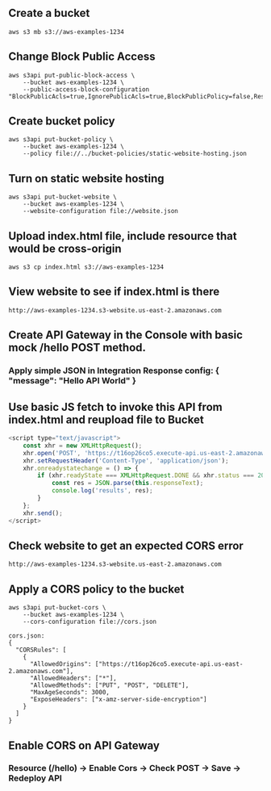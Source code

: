 ## Create a bucket

```
aws s3 mb s3://aws-examples-1234
```

## Change Block Public Access

```
aws s3api put-public-block-access \
    --bucket aws-examples-1234 \
    --public-access-block-configuration "BlockPublicAcls=true,IgnorePublicAcls=true,BlockPublicPolicy=false,RestrictPublicBuckets=false"
```

## Create bucket policy

```
aws s3api put-bucket-policy \
    --bucket aws-examples-1234 \
    --policy file://../bucket-policies/static-website-hosting.json
```

## Turn on static website hosting

```
aws s3api put-bucket-website \
    --bucket aws-examples-1234 \
    --website-configuration file://website.json
```

## Upload index.html file, include resource that would be cross-origin

```
aws s3 cp index.html s3://aws-examples-1234
```

## View website to see if index.html is there

```
http://aws-examples-1234.s3-website.us-east-2.amazonaws.com
```

## Create API Gateway in the Console with basic mock /hello POST method.
### Apply simple JSON in Integration Response config: { "message": "Hello API World" }

## Use basic JS fetch to invoke this API from index.html and reupload file to Bucket

```js
<script type="text/javascript">
    const xhr = new XMLHttpRequest();
    xhr.open('POST', 'https://t16op26co5.execute-api.us-east-2.amazonaws.com/prod/hello', true);
    xhr.setRequestHeader('Content-Type', 'application/json');
    xhr.onreadystatechange = () => {
        if (xhr.readyState === XMLHttpRequest.DONE && xhr.status === 200) {
            const res = JSON.parse(this.responseText);
            console.log('results', res);
        }
    };
    xhr.send();
</script>
```

## Check website to get an expected CORS error

```
http://aws-examples-1234.s3-website.us-east-2.amazonaws.com
```

## Apply a CORS policy to the bucket

```
aws s3api put-bucket-cors \
    --bucket aws-examples-1234 \
    --cors-configuration file://cors.json

cors.json:
{
  "CORSRules": [
    {
      "AllowedOrigins": ["https://t16op26co5.execute-api.us-east-2.amazonaws.com"],
      "AllowedHeaders": ["*"],
      "AllowedMethods": ["PUT", "POST", "DELETE"],
      "MaxAgeSeconds": 3000,
      "ExposeHeaders": ["x-amz-server-side-encryption"]
    }
  ]
}
```

## Enable CORS on API Gateway
### Resource (/hello) -> Enable Cors -> Check POST -> Save -> Redeploy API
